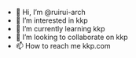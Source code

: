 - 👋 Hi, I’m @ruirui-arch
- 👀 I’m interested in kkp
- 🌱 I’m currently learning kkp
- 💞️ I’m looking to collaborate on kkp
- 📫 How to reach me kkp.com

<!---
ruirui-arch/ruirui-arch is a ✨ special ✨ repository because its `README.md` (this file) appears on your GitHub profile.
You can click the Preview link to take a look at your changes.
--->
